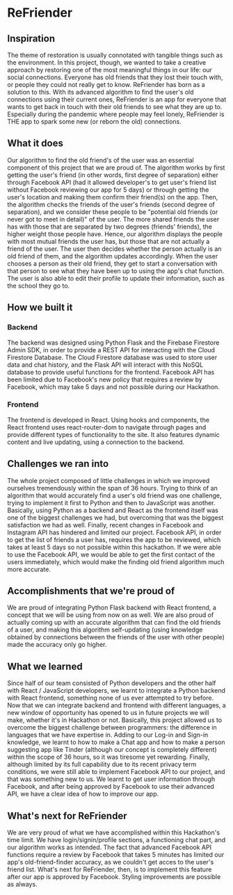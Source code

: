# ReFriender

## Inspiration
The theme of restoration is usually connotated with tangible things such as the environment. In this project, though, we wanted to take a creative approach by restoring one of the most meaningful things in our life: our social connections. Everyone has old friends that they lost their touch with, or people they could not really get to know. ReFriender has born as a solution to this. With its advanced algorithm to find the user's old connections using their current ones, ReFriender is an app for everyone that wants to get back in touch with their old friends to see what they are up to. Especially during the pandemic where people may feel lonely, ReFriender is THE app to spark some new (or reborn the old) connections.

## What it does
Our algorithm to find the old friend's of the user was an essential component of this project that we are proud of. The algorithm works by first getting the user's friend (in other words, first degree of separation) either through Facebook API (had it allowed developer's to get user's friend list without Facebook reviewing our app for 5 days) or through getting the user's location and making them confirm their friend(s) on the app. Then, the algorithm checks the friends of the user's friends (second degree of separation), and we consider these people to be "potential old friends (or never got to meet in detail)" of the user. The more shared friends the user has with those that are separated by two degrees (friends' friends), the higher weight those people have. Hence, our algorithm displays the people with most mutual friends the user has, but those that are not actually a friend of the user. The user then decides whether the person actually is an old friend of them, and the algorithm updates accordingly.
When the user chooses a person as their old friend, they get to start a conversation with that person to see what they have been up to using the app's chat function. The user is also able to edit their profile to update their information, such as the school they go to.

## How we built it

### Backend
The backend was designed using Python Flask and the Firebase Firestore Admin SDK, in order to provide a REST API for interacting with the Cloud Firestore Database. The Cloud Firestore database was used to store user data and chat history, and the Flask API will interact with this NoSQL database to provide useful functions for the frontend. Facebook API has been limited due to Facebook's new policy that requires a review by Facebook, which may take 5 days and not possible during our Hackathon.

### Frontend
The frontend is developed in React. Using hooks and components, the React frontend uses react-router-dom to navigate through pages and provide different types of functionality to the site. It also features dynamic content and live updating, using a connection to the backend.

## Challenges we ran into
The whole project composed of little challenges in which we improved ourselves tremendously within the span of 36 hours. Trying to think of an algorithm that would accurately find a user's old friend was one challenge, trying to implement it first to Python and then to JavaScript was another. Basically, using Python as a backend and React as the frontend itself was one of the biggest challenges we had, but overcoming that was the biggest satisfaction we had as well.
Finally, recent changes in Facebook and Instagram API has hindered and limited our project. Facebook API, in order to get the list of friends a user has, requires the app to be reviewed, which takes at least 5 days so not possible within this hackathon. If we were able to use the Facebook API, we would be able to get the first contact of the users immediately, which would make the finding old friend algorithm much more accurate.

## Accomplishments that we're proud of
We are proud of integrating Python Flask backend with React frontend, a concept that we will be using from now on as well. We are also proud of actually coming up with an accurate algorithm that can find the old friends of a user, and making this algorithm self-updating (using knowledge obtained by connections between the friends of the user with other people) made the accuracy only go higher.

## What we learned
Since half of our team consisted of Python developers and the other half with React / JavaScript developers, we learnt to integrate a Python backend with React frontend, something none of us ever attempted to try before. Now that we can integrate backend and frontend with different languages, a new window of opportunity has opened to us in future projects we will make, whether it's in Hackathon or not. Basically, this project allowed us to overcome the biggest challenge between programmers: the difference in languages that we have expertise in. Adding to our Log-in and Sign-in knowledge, we learnt to how to make a Chat app and how to make a person suggesting app like Tinder (although our concept is completely different) within the scope of 36 hours, so it was tiresome yet rewarding. Finally, although limited by its full capability due to its recent privacy term conditions, we were still able to implement Facebook API to our project, and that was something new to us. We learnt to get user information through Facebook, and after being approved by Facebook to use their advanced API, we have a clear idea of how to improve our app.

## What's next for ReFriender
We are very proud of what we have accomplished within this Hackathon's time limit. We have login/signin/profile sections, a functioning chat part, and our algorithm works as intended. The fact that advanced Facebook API functions require a review by Facebook that takes 5 minutes has limited our app's old-friend-finder accuracy, as we couldn't get acces to the user's friend list. What's next for ReFriender, then, is to implement this feature after our app is approved by Facebook. Styling improvements are possible as always. 